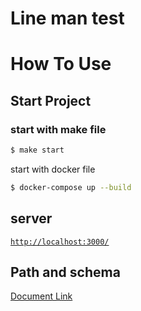 # Line man test

# How To Use

## Start Project

### start with make file

```bash
$ make start
```

start with docker file

```bash
$ docker-compose up --build
```

## server

[`http://localhost:3000/`](http://localhost:3000/covid/summary)

## Path and schema

[Document Link](https://github.com/mamochiro/lineman-test/tree/main/doc/swagger.yaml)